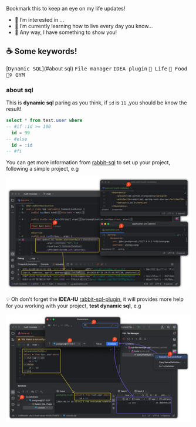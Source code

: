 Bookmark this to keep an eye on my life updates!

- 👀 I’m interested in ...
- 🌱 I’m currently learning how to live every day you know...
- 🎉 Any way, I have something to show you!

## ☕️ Some keywords!

[<kbd>Dynamic SQL</kbd>](#about sql) <kbd>File manager</kbd> <kbd>IDEA plugin</kbd> <kbd>🧸 Life</kbd> <kbd>🥤 Food</kbd> <kbd>🏋️‍♀️ GYM</kbd>

### about sql

This is **dynamic sql** paring as you think, if `id` is `11` ,you should be know the result! 

```sql
select * from test.user where
-- #if :id >= 100
  id = 99
-- #else
  id = :id
-- #fi
```

You can get more information from [rabbit-sql](https://github.com/chengyuxing/rabbit-sql?tab=readme-ov-file#Dynamic-SQL) to set up your project, following a simple project, e.g

![](imgs/project-init.png)

💡 Oh don't forget the **IDEA-IU** [rabbit-sql-plugin](https://plugins.jetbrains.com/plugin/21403-rabbit-sql), it will provides more help for you working with your project, **test dynamic sql**, e.g

![](imgs/execute-dynamic-sql.png)

